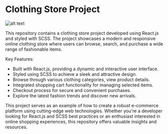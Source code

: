 # Clothing Store Project

![alt text](https://ucarecdn.com/1ef1ffd8-732f-4ad1-9017-a21a1d89797c/)

This repository contains a clothing store project developed using React.js and styled with SCSS. The project showcases a modern and responsive online clothing store where users can browse, search, and purchase a wide range of fashionable items.

Key Features:
- Built with React.js, providing a dynamic and interactive user interface.
- Styled using SCSS to achieve a sleek and attractive design.
- Browse through various clothing categories, view product details.
- Integrated shopping cart functionality for managing selected items.
- Checkout process for secure and convenient purchases.
- Explore the latest fashion trends and discover new arrivals.

This project serves as an example of how to create a robust e-commerce platform using cutting-edge web technologies. Whether you're a developer looking for React.js and SCSS best practices or an enthusiast interested in online shopping experiences, this repository offers valuable insights and resources.
